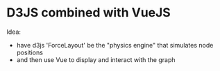 # D3JS combined with VueJS

Idea:
* have d3js 'ForceLayout' be the "physics engine" that simulates node positions
* and then use Vue to display and interact with the graph
